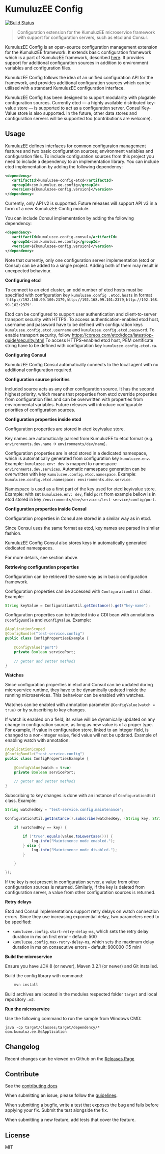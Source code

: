 # KumuluzEE Config
[![Build Status](https://img.shields.io/travis/kumuluz/kumuluzee-config/master.svg?style=flat)](https://travis-ci.org/kumuluz/kumuluzee-config)

> Configuration extension for the KumuluzEE microservice framework with support for configuration servers, such as etcd and Consul.

KumuluzEE Config is an open-source configuration management extension for the KumuluzEE framework. It extends basic 
configuration framework which is a part of KumuluzEE framework, described 
[here](https://github.com/kumuluz/kumuluzee/wiki/Configuration). It provides support for additional configuration 
sources in addition to environment variables and configuration files. 

KumuluzEE Config follows the idea of an unified configuration API for the framework, and provides additional
configuration sources which can be utilised with a standard KumuluzEE configuration interface. 

KumuluzEE Config has been designed to support modularity with plugable configuration sources. Currently etcd &mdash; a 
highly available distributed key-value store &mdash; is supported to act as a configuration server. Consul Key-Value
store is also supported.
In the future, other data stores and configuration servers will be supported too (contributions are welcome).

## Usage
KumuluzEE defines interfaces for common configuraion management features and two basic configuration sources; 
environment variables and configuration files. To include configuration sources from this project you need to include a 
dependency to an implementation library. You can include etcd implementation by adding the 
following dependency:

```xml
<dependency>
   <artifactId>kumuluzee-config-etcd</artifactId>
   <groupId>com.kumuluz.ee.config</groupId>
   <version>${kumuluzee-config.version}</version>
</dependency>
```

Currently, only API v2 is supported. Future releases will support API v3 in a form of a new KumuluzEE Config module.

You can include Consul implementation by adding the 
following dependency:

```xml
<dependency>
   <artifactId>kumuluzee-config-consul</artifactId>
   <groupId>com.kumuluz.ee.config</groupId>
   <version>${kumuluzee-config.version}</version>
</dependency>
```

Note that currently, only one configuration server implementation (etcd or Consul) can be added to a single project.
Adding both of them may result in unexpected behaviour.

**Configuring etcd**

To connect to an etcd cluster, an odd number of etcd hosts must be specified with configuration key `kumuluzee.config
.etcd.hosts` in format 
`'http://192.168.99.100:2379,http://192.168.99.101:2379,http://192.168.99.102:2379'`.

Etcd can be configured to support user authentication and client-to-server transport security with HTTPS. To access 
authentication-enabled etcd host, username and password have to be defined with configuration keys 
`kumuluzee.config.etcd.username` and `kumuluzee.config.etcd.password`. To enable transport security, follow 
https://coreos.com/etcd/docs/latest/op-guide/security.html To access HTTPS-enabled etcd host, PEM certificate string
have to be defined with configuration key `kumuluzee.config.etcd.ca`.

**Configuring Consul**

KumuluzEE Config Consul automatically connects to the local agent with no additional configuration required.

**Configuration source priorities**

Included source acts as any other configuration source. It has the second highest priority, which means that properties 
from etcd override properties from configuration files and can be overwritten with properties from environmental 
variables. Future releases will introduce configurable priorities of configuration sources.

**Configuration properties inside etcd**

Configuration properties are stored in etcd key/value store. 

Key names are automatically parsed from KumuluzEE to etcd format (e.g. `environments.dev.name` -> 
`environments/dev/name`).

Configuration properties are in etcd stored in a dedicated namespace, which is automatically generated from 
configuration key `kumuluzee.env`. Example: `kumuluzee.env: dev` is mapped to namespace 
`environments.dev.services`. Automatic namespace generation can be overwritten with key 
`kumuluzee.config.etcd.namespace`. Example: `kumuluzee.config.etcd.namespace: environments.dev.service`. 

Namespace is used as a first part of the key used for etcd key/value store. Example: with set `kumuluzee.env: dev`, 
field `port` from example bellow is in etcd stored in key `/environments/dev/services/test-service/config/port`.

**Configuration properties inside Consul**

Configuration properties in Consul are stored in a similar way as in etcd.

Since Consul uses the same format as etcd, key names are parsed in similar fashion.

KumuluzEE Config Consul also stores keys in automatically generated dedicated namespaces.

For more details, see section above.

**Retrieving configuration properties**

Configuration can be retrieved the same way as in basic configuration framework. 

Configuration properties can be accessed with `ConfigurationUtil` class. Example:

```java
String keyValue = ConfigurationUtil.getInstance().get("key-name");
```

Configuration properties can be injected into a CDI bean with annotations `@ConfigBundle` and `@ConfigValue`. Example:

```java
@ApplicationScoped
@ConfigBundle("test-service.config")
public class ConfigPropertiesExample {
    
    @ConfigValue("port")
    private Boolean servicePort;
    
    // getter and setter methods
}
```

**Watches**

Since configuration properties in etcd and Consul can be updated during microservice runtime, they have to be
dynamically updated inside the running microservices. This behaviour can be enabled with watches.

Watches can be enabled with annotation parameter `@ConfigValue(watch = true)` or by subscribing to key changes.

If watch is enabled on a field, its value will be dynamically updated on any change in configuration source, as long 
as new value is of a proper type. For example, if value in configuration store, linked to an integer field, is changed 
to a non-integer value, field value will not be updated. Example of enabling watch with annotation:

```java
@ApplicationScoped
@ConfigBundle("test-service.config")
public class ConfigPropertiesExample {
    
    @ConfigValue(watch = true)
    private Boolean servicePort;
    
    // getter and setter methods
}
```

Subscribing to key changes is done with an instance of `ConfigurationUtil` class. Example:

```java
String watchedKey = "test-service.config.maintenance";

ConfigurationUtil.getInstance().subscribe(watchedKey, (String key, String value) -> {

    if (watchedKey == key) {

        if ("true".equals(value.toLowerCase())) {
            log.info("Maintenence mode enabled.");
        } else {
            log.info("Maintenence mode disabled.");
        }

    }

});
```

If the key is not present in configuration server, a value from other configuration sources is returned. Similarly, if
the key is deleted from configuration server, a value from other configuration sources is returned.

**Retry delays**

Etcd and Consul implementations support retry delays on watch connection errors. Since they use increasing exponential
delay, two parameters need to be specified:

- `kumuluzee.config.start-retry-delay-ms`, which sets the retry delay duration in ms on first error - default: 500
- `kumuluzee.config.max-retry-delay-ms`, which sets the maximum delay duration in ms on consecutive errors -
default: 900000 (15 min)


**Build the microservice**

Ensure you have JDK 8 (or newer), Maven 3.2.1 (or newer) and Git installed.
    
Build the config library with command:

```bash
    mvn install
```
    
Build archives are located in the modules respected folder `target` and local repository `.m2`.

**Run the microservice**

Use the following command to run the sample from Windows CMD:
```
java -cp target/classes;target/dependency/* com.kumuluz.ee.EeApplication 
```

## Changelog

Recent changes can be viewed on Github on the [Releases Page](https://github.com/kumuluz/kumuluzee/releases)

## Contribute

See the [contributing docs](https://github.com/kumuluz/kumuluzee-config/blob/master/CONTRIBUTING.md)

When submitting an issue, please follow the 
[guidelines](https://github.com/kumuluz/kumuluzee-config/blob/master/CONTRIBUTING.md#bugs).

When submitting a bugfix, write a test that exposes the bug and fails before applying your fix. Submit the test 
alongside the fix.

When submitting a new feature, add tests that cover the feature.

## License

MIT
